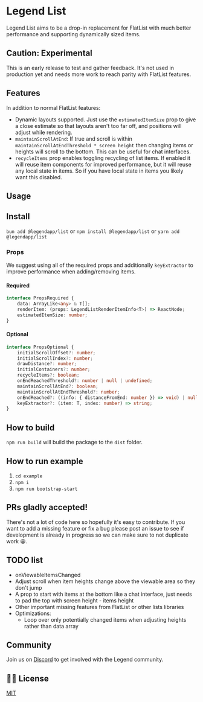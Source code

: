 # Legend List

Legend List aims to be a drop-in replacement for FlatList with much better performance and supporting dynamically sized items.

## Caution: Experimental

This is an early release to test and gather feedback. It's not used in production yet and needs more work to reach parity with FlatList features.

## Features

In addition to normal FlatList features:

-   Dynamic layouts supported. Just use the `estimatedItemSize` prop to give a close estimate so that layouts aren't too far off, and positions will adjust while rendering.
-   `maintainScrollAtEnd`: If true and scroll is within `maintainScrollAtEndThreshold * screen height` then changing items or heights will scroll to the bottom. This can be useful for chat interfaces.
-   `recycleItems` prop enables toggling recycling of list items. If enabled it will reuse item components for improved performance, but it will reuse any local state in items. So if you have local state in items you likely want this disabled.

## Usage

## Install

`bun add @legendapp/list` or `npm install @legendapp/list` or `yarn add @legendapp/list`

### Props

We suggest using all of the required props and additionally `keyExtractor` to improve performance when adding/removing items.

#### Required

```ts
interface PropsRequired {
    data: ArrayLike<any> & T[];
    renderItem: (props: LegendListRenderItemInfo<T>) => ReactNode;
    estimatedItemSize: number;
}
```

#### Optional

```ts
interface PropsOptional {
    initialScrollOffset?: number;
    initialScrollIndex?: number;
    drawDistance?: number;
    initialContainers?: number;
    recycleItems?: boolean;
    onEndReachedThreshold?: number | null | undefined;
    maintainScrollAtEnd?: boolean;
    maintainScrollAtEndThreshold?: number;
    onEndReached?: ((info: { distanceFromEnd: number }) => void) | null | undefined;
    keyExtractor?: (item: T, index: number) => string;
}
```

## How to build

`npm run build` will build the package to the `dist` folder.

## How to run example

1. `cd example`
2. `npm i`
3. `npm run bootstrap-start`

## PRs gladly accepted!

There's not a lot of code here so hopefully it's easy to contribute. If you want to add a missing feature or fix a bug please post an issue to see if development is already in progress so we can make sure to not duplicate work 😀.

## TODO list

-   onViewableItemsChanged
-   Adjust scroll when item heights change above the viewable area so they don't jump
-   A prop to start with items at the bottom like a chat interface, just needs to pad the top with screen height - items height
-   Other important missing features from FlatList or other lists libraries
-   Optimizations:
    -   Loop over only potentially changed items when adjusting heights rather than data array

## Community

Join us on [Discord](https://discord.gg/tuW2pAffjA) to get involved with the Legend community.

## 👩‍⚖️ License

[MIT](LICENSE)
